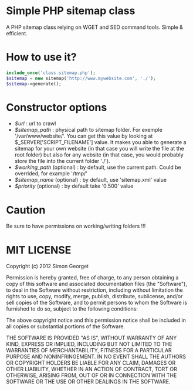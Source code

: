 Simple PHP sitemap class
========================

A PHP sitemap class relying on WGET and SED command tools. Simple & efficient.

How to use it?
========================

```php
include_once('class.sitemap.php');
$sitemap = new sitemap('http://www.mywebsite.com', './');
$sitemap->generate();
```

Constructor options
========================
- *$url* : url to crawl
- *$sitemap_path* : physical path to sitemap folder. For exemple '/var/www/website/'. You can get this value by looking at $_SERVER['SCRIPT_FILENAME'] value. It makes you able to generate a sitemap for your own website (in that case you will write the file at the root folder) but also for any website (in that case, you would probably store the file into the current folder './').
- *$working_path* (optional) : by default, use the current path. Could be overrided, for example '/tmp/'
- *$sitemap_name* (optional) : by default, use 'sitemap.xml' value
- *$priority* (optional) : by default take '0.500' value


Caution
========================

Be sure to have permissions on working/writing folders !!!


MIT LICENSE
========================
 
Copyright (c) 2012 Simon Georget

Permission is hereby granted, free of charge, to any person obtaining a copy of this software and associated documentation files (the "Software"), to deal in the Software without restriction, including without limitation the rights to use, copy, modify, merge, publish, distribute, sublicense, and/or sell copies of the Software, and to permit persons to whom the Software is furnished to do so, subject to the following conditions:

The above copyright notice and this permission notice shall be included in all copies or substantial portions of the Software.

THE SOFTWARE IS PROVIDED "AS IS", WITHOUT WARRANTY OF ANY KIND, EXPRESS OR IMPLIED, INCLUDING BUT NOT LIMITED TO THE WARRANTIES OF MERCHANTABILITY, FITNESS FOR A PARTICULAR PURPOSE AND NONINFRINGEMENT. IN NO EVENT SHALL THE AUTHORS OR COPYRIGHT HOLDERS BE LIABLE FOR ANY CLAIM, DAMAGES OR OTHER LIABILITY, WHETHER IN AN ACTION OF CONTRACT, TORT OR OTHERWISE, ARISING FROM, OUT OF OR IN CONNECTION WITH THE SOFTWARE OR THE USE OR OTHER DEALINGS IN THE SOFTWARE.


